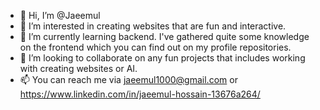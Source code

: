 - 👋 Hi, I’m @Jaeemul
- 👀 I’m interested in creating websites that are fun and interactive.
- 🌱 I’m currently learning backend. I've gathered quite some knowledge on the frontend which you can find out on my profile repositories.
- 💞️ I’m looking to collaborate on any fun projects that includes working with creating websites or AI.
- 📫 You can reach me via jaeemul1000@gmail.com or https://www.linkedin.com/in/jaeemul-hossain-13676a264/


<!---
Jaeemul/Jaeemul is a ✨ special ✨ repository because its `README.md` (this file) appears on your GitHub profile.
You can click the Preview link to take a look at your changes.
--->
